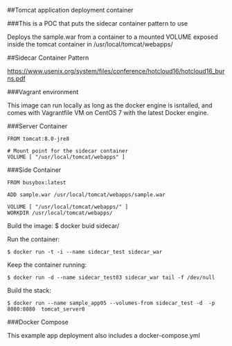 ##Tomcat application deployment container

###This is a POC that puts the sidecar container pattern to use

Deploys the sample.war from a container to a mounted VOLUME exposed
inside the tomcat container in /usr/local/tomcat/webapps/

##Sidecar Container Pattern

https://www.usenix.org/system/files/conference/hotcloud16/hotcloud16_burns.pdf

###Vagrant environment

This image can run locally as long as the docker engine is isntalled, and
comes with Vagrantfile VM on CentOS 7 with the latest Docker engine.

###Server Container

```docker
FROM tomcat:8.0-jre8

# Mount point for the sidecar container
VOLUME [ "/usr/local/tomcat/webapps" ]
```
###Side Container

```docker
FROM busybox:latest

ADD sample.war /usr/local/tomcat/webapps/sample.war

VOLUME [ "/usr/local/tomcat/webapps/" ]
WORKDIR /usr/local/tomcat/webapps/
```

Build the image:
$ docker buid sidecar/

Run the container:
```
$ docker run -t -i --name sidecar_test sidecar_war
```

Keep the container running:
```
$ docker run -d --name sidecar_test03 sidecar_war tail -f /dev/null
```

Build the stack:
```
$ docker run --name sample_app05 --volumes-from sidecar_test -d  -p 8080:8080  tomcat_server0
```

###Docker Compose

This example app deployment also includes a docker-compose.yml

